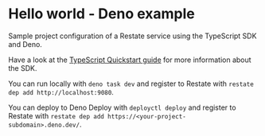 # Hello world - Deno example

Sample project configuration of a Restate service using the TypeScript SDK and
Deno.

Have a look at the [TypeScript Quickstart guide](https://docs.restate.dev/get_started/quickstart?sdk=ts) for more information about the SDK.

You can run locally with `deno task dev` and register to Restate with
`restate dep add http://localhost:9080`.

You can deploy to Deno Deploy with `deployctl deploy` and register to Restate
with
`restate dep add https://<your-project-subdomain>.deno.dev/`.

